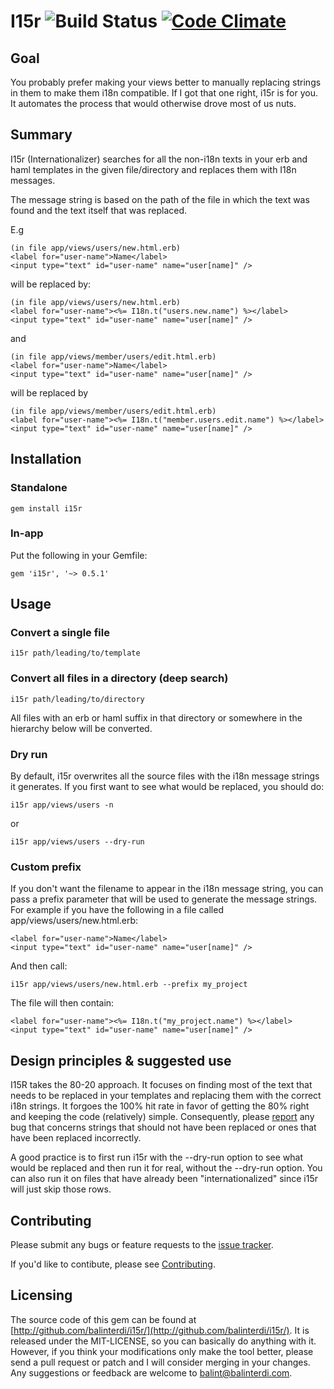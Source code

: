 # I15r ![Build Status](https://api.travis-ci.org/balinterdi/i15r.png) [![Code Climate](https://codeclimate.com/badge.png)](https://codeclimate.com/github/balinterdi/i15r)

## Goal

You probably prefer making your views better to manually replacing strings in them to make them i18n compatible.
If I got that one right, i15r is for you. It automates the process that would otherwise drove most of us nuts.

## Summary

I15r (Internationalizer) searches for all the non-i18n texts in your erb and haml templates in
the given file/directory and replaces them with I18n messages.

The message string is based on the path of the file in which the text was found and the text itself
that was replaced.

E.g

    (in file app/views/users/new.html.erb)
    <label for="user-name">Name</label>
    <input type="text" id="user-name" name="user[name]" />

will be replaced by:

    (in file app/views/users/new.html.erb)
    <label for="user-name"><%= I18n.t("users.new.name") %></label>
    <input type="text" id="user-name" name="user[name]" />

and

    (in file app/views/member/users/edit.html.erb)
    <label for="user-name">Name</label>
    <input type="text" id="user-name" name="user[name]" />

will be replaced by

    (in file app/views/member/users/edit.html.erb)
    <label for="user-name"><%= I18n.t("member.users.edit.name") %></label>
    <input type="text" id="user-name" name="user[name]" />

## Installation

### Standalone

    gem install i15r

### In-app

Put the following in your Gemfile:

    gem 'i15r', '~> 0.5.1'

## Usage

### Convert a single file

    i15r path/leading/to/template

### Convert all files in a directory (deep search)

    i15r path/leading/to/directory

All files with an erb or haml suffix in that directory or somewhere in the hierarchy below will be converted.

### Dry run

By default, i15r overwrites all the source files with the i18n message strings it generates. If you first want to see what would be replaced, you should do:

    i15r app/views/users -n

or

    i15r app/views/users --dry-run

### Custom prefix

If you don't want the filename to appear in the i18n message string,
you can pass a prefix parameter that will be used to generate the message strings.
For example if you have the following in a file called app/views/users/new.html.erb:

    <label for="user-name">Name</label>
    <input type="text" id="user-name" name="user[name]" />

And then call:

    i15r app/views/users/new.html.erb --prefix my_project

The file will then contain:

    <label for="user-name"><%= I18n.t("my_project.name") %></label>
    <input type="text" id="user-name" name="user[name]" />

## Design principles & suggested use

I15R takes the 80-20 approach. It focuses on finding most of the text that needs
to be replaced in your templates and replacing them with the correct i18n strings.
It forgoes the 100% hit rate in favor of getting the 80% right and keeping the code
(relatively) simple. Consequently, please [report][issue_tracker] any bug that concerns
strings that should not have been replaced or ones that have been replaced incorrectly.

A good practice is to first run i15r with the --dry-run option to see what would be replaced
and then run it for real, without the --dry-run option. You can also run it on files that have
already been "internationalized" since i15r will just skip those rows.

## Contributing

Please submit any bugs or feature requests to the [issue tracker][issue_tracker].

If you'd like to contibute, please see [Contributing][contributing].

## Licensing

The source code of this gem can be found at
[http://github.com/balinterdi/i15r/](http://github.com/balinterdi/i15r/). It is
released under the MIT-LICENSE, so you can basically do anything with it.
However, if you think your modifications only make the tool better, please send
a pull request or patch and I will consider merging in your changes. Any
suggestions or feedback are welcome to <balint@balinterdi.com>.

[issue_tracker]: https://github.com/balinterdi/i15r/issues
[contributing]: https://github.com/balinterdi/i15r/blob/master/CONTRIBUTING.md

